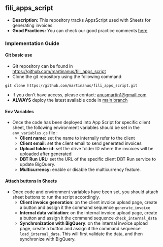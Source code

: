 ## fili_apps_script

- **Description:** This repository tracks AppsScript used with Sheets for generating invoices.
- **Good Practices:** You can check our good practice comments [here](https://github.com/martinanus/fili_apps_script/blob/main/doc/good_practices.md)


### Implementation Guide

#### Git basic use
- Git repository can be found in https://github.com/martinanus/fili_apps_script
- Clone the git repository using the following command:
```
git clone https://github.com/martinanus/fili_apps_script.git
```
- If you don't have access, please contact: anusmartin1@gmail.com
- **ALWAYS** deploy the latest available code in [main branch](https://github.com/martinanus/fili_apps_script/tree/main)


#### Env Variables
- Once the code has been deployed into App Script for specific client sheet, the following environment variables should be set in the `env_variables.gs` file :
  - **Client name:** set the name to internally refer to the client
  - **Client email:** set the client email to send generated invoices
  - **Upload folder id:** set the drive folder ID where the invoices will be uploaded after generated
  - **DBT Run URL:** set the URL of the specific client DBT Run service to update BigQuery.
  - **Multicurrency:** enable or disable the multicurrency feature.


#### Attach buttons in Sheets
- Once code and environment variables have been set, you should attach sheet buttons to run the script accordingly.
    - **Client invoice generation**: on the client invoice upload page, create a button and assign it the command sequence `generate_invoice`
    - **Internal data validation**: on the internal invoice upload page, create a button and assign it the command sequence `check_internal_data`
    - **Synchronization with BigQuery**: on the internal invoice upload page, create a button and assign it the command sequence `load_internal_data`. This will first validate the data, and then synchronize with BigQuery.